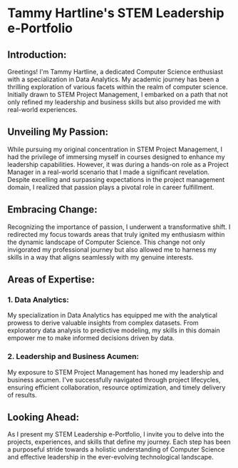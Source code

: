 # Tammy Hartline's STEM Leadership e-Portfolio

## Introduction:
Greetings! I'm Tammy Hartline, a dedicated Computer Science enthusiast with a specialization in Data Analytics. My academic journey has been a thrilling exploration of various facets within the realm of computer science. Initially drawn to STEM Project Management, I embarked on a path that not only refined my leadership and business skills but also provided me with real-world experiences.

## Unveiling My Passion:
While pursuing my original concentration in STEM Project Management, I had the privilege of immersing myself in courses designed to enhance my leadership capabilities. However, it was during a hands-on role as a Project Manager in a real-world scenario that I made a significant revelation. Despite excelling and surpassing expectations in the project management domain, I realized that passion plays a pivotal role in career fulfillment.

## Embracing Change:
Recognizing the importance of passion, I underwent a transformative shift. I redirected my focus towards areas that truly ignited my enthusiasm within the dynamic landscape of Computer Science. This change not only invigorated my professional journey but also allowed me to harness my skills in a way that aligns seamlessly with my genuine interests.

## Areas of Expertise:
### 1. Data Analytics:
My specialization in Data Analytics has equipped me with the analytical prowess to derive valuable insights from complex datasets. From exploratory data analysis to predictive modeling, my skills in this domain empower me to make informed decisions driven by data.

### 2. Leadership and Business Acumen:
My exposure to STEM Project Management has honed my leadership and business acumen. I've successfully navigated through project lifecycles, ensuring efficient collaboration, resource optimization, and timely delivery of results.

## Looking Ahead:
As I present my STEM Leadership e-Portfolio, I invite you to delve into the projects, experiences, and skills that define my journey. Each step has been a purposeful stride towards a holistic understanding of Computer Science and effective leadership in the ever-evolving technological landscape.
